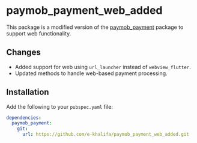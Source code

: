 # paymob_payment_web_added

This package is a modified version of the [paymob_payment](https://github.com/AhmedAbogameel/paymob_payment) package to support web functionality. 

## Changes

- Added support for web using `url_launcher` instead of `webview_flutter`.
- Updated methods to handle web-based payment processing.

## Installation

Add the following to your `pubspec.yaml` file:

```yaml
dependencies:
  paymob_payment:
    git:
      url: https://github.com/e-khalifa/paymob_payment_web_added.git
